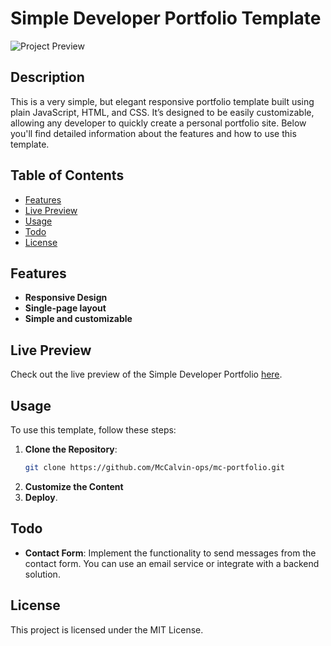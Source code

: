 # Simple Developer Portfolio Template

![Project Preview](portfolio_preview.jpg)

## Description

This is a very simple, but elegant responsive portfolio template built using plain JavaScript, HTML, and CSS. It’s designed to be easily customizable, allowing any developer to quickly create a personal portfolio site. Below you'll find detailed information about the features and how to use this template.

## Table of Contents

- [Features](#features)
- [Live Preview](#live-preview)
- [Usage](#usage)
- [Todo](#todo)
- [License](#license)

## Features

- **Responsive Design**
- **Single-page layout**
- **Simple and customizable**

## Live Preview

Check out the live preview of the Simple Developer Portfolio [here](https://hhlitval.github.io/simple-portfolio-template).

## Usage

To use this template, follow these steps:

1. **Clone the Repository**: 
    ```bash
    git clone https://github.com/McCalvin-ops/mc-portfolio.git
    ```
2. **Customize the Content**
3. **Deploy**.

## Todo

- **Contact Form**: Implement the functionality to send messages from the contact form. You can use an email service or integrate with a backend solution.

## License

This project is licensed under the MIT License.
